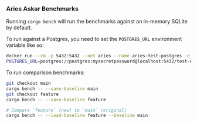 ### Aries Askar Benchmarks

Running `cargo bench` will run the benchmarks against an in-memory SQLite by default.

To run against a Postgres, you need to set the `POSTGRES_URL` environment variable like so:
```sh
docker run --rm -p 5432:5432 --net aries --name aries-test-postgres -e POSTGRES_PASSWORD=mysecretpassword -d postgres
POSTGRES_URL=postgres://postgres:mysecretpassword@localhost:5432/test-db cargo bench
```

To run comparison benchmarks:
```sh
git checkout main
cargo bench -- --save-baseline main
git checkout feature
cargo bench -- --save-baseline feature

# Compare `feature` (new) to `main` (original)
cargo bench -- --load-baseline feature --baseline main
```

